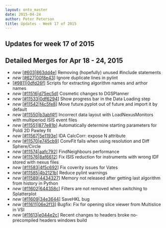 ```yaml
---
layout: onto_master
date: 2015-04-24
author: Peter Peterson
title: Updates - Week 17 of 2015
---
```

Updates for week 17 of 2015
---------------------------

Detailed Merges for Apr 18 - 24, 2015
-------------------------------------
* *new* \[[#603](https://github.com/mantidproject/mantid/pull/603)\|[863dd4e](https://github.com/mantidproject/mantid/commit/863dd4edaa36e37ce159fb3f94cc11822fcccfeb)\] Removing (hopefully) unused #include statements
* *new* \[[#627](https://github.com/mantidproject/mantid/pull/627)\|[00f8e43](https://github.com/mantidproject/mantid/commit/00f8e43ce8357b310cb49b27a00d4dfdaf1aba08)\] Ignore duplicate lines in pylint
* \[[#9811](http://trac.mantidproject.org/mantid/ticket/9811)\|[0dfd26f](https://github.com/mantidproject/mantid/commit/0dfd26ff5725058c1f299b4c3971499b2a183d47)\] Scripts for extracting algorithm names and arthor names
* *new* \[[#11516](http://trac.mantidproject.org/mantid/ticket/11516)\|[d75ec5d](https://github.com/mantidproject/mantid/commit/d75ec5d8c3a2cefaa71e9fb7a18b864aecf01720)\] Cosmetic changes to DGSPlanner
* *new* \[[#11533](http://trac.mantidproject.org/mantid/ticket/11533)\|[0df6294](https://github.com/mantidproject/mantid/commit/0df62945aa1c57c219f87a32f4945aec80417377)\] Show progress bar in the Data Loading step
* *new* \[[#11542](http://trac.mantidproject.org/mantid/ticket/11542)\|[f4c5fe8](https://github.com/mantidproject/mantid/commit/f4c5fe8fd8bdc6768ffdfe448e902e0971ebd235)\] Move future.pyplot out of future and import it by default
* *new* \[[#11550](http://trac.mantidproject.org/mantid/ticket/11550)\|[b3abf4f](https://github.com/mantidproject/mantid/commit/b3abf4f1b410d5fdc51afec010f1baac36e8f9ac)\] Incorrect data layout with LoadNexusMonitors with multiperiod ISIS event files
* *new* \[[#11551](http://trac.mantidproject.org/mantid/ticket/11551)\|[877e81b](https://github.com/mantidproject/mantid/commit/877e81b6f865a0d375f9b1bad479487d81d6d96b)\] Automatically determine starting parameters for Poldi 2D Pawley fit
* *new* \[[#11567](http://trac.mantidproject.org/mantid/ticket/11567)\|[5e1193e](https://github.com/mantidproject/mantid/commit/5e1193e321c87259b800a80a5010611e785fd071)\] IDA CalcCorr: expose N attribute
* *new* \[[#11570](http://trac.mantidproject.org/mantid/ticket/11570)\|[e745cb9](https://github.com/mantidproject/mantid/commit/e745cb9f512007631fcfe2c3fcc58ec128624a2b)\] ConvFit fails when using resolution and Diff Sphere/Circle
* *new* \[[#11574](http://trac.mantidproject.org/mantid/ticket/11574)\|[aafc792](https://github.com/mantidproject/mantid/commit/aafc79279062988a669b78dd483a1db72505bdf8)\] FindNeighbours performance
* *new* \[[#11576](http://trac.mantidproject.org/mantid/ticket/11576)\|[8af6612](https://github.com/mantidproject/mantid/commit/8af66128c882fa17ed50b079cc43f1fe26b93f24)\] Fix ISIS reduction for instruments with wrong IDF stored with nexus files
* *new* \[[#11583](http://trac.mantidproject.org/mantid/ticket/11583)\|[4f5c692](https://github.com/mantidproject/mantid/commit/4f5c692781514105ec28c37066a116c91c2fa760)\] Fix coverity issues for Vates
* *new* \[[#11585](http://trac.mantidproject.org/mantid/ticket/11585)\|[4b2121b](https://github.com/mantidproject/mantid/commit/4b2121bbeb77c9a89e4c3a1caf50426ff850aac7)\] Reduce pylint warnings
* *new* \[[#11589](http://trac.mantidproject.org/mantid/ticket/11589)\|[4434327](https://github.com/mantidproject/mantid/commit/4434327bc022acf95e2228affcb6d7be7507f8da)\] Memory not released after getting last algorithm from history in Python
* *new* \[[#11602](http://trac.mantidproject.org/mantid/ticket/11602)\|[644358c](https://github.com/mantidproject/mantid/commit/644358cad8fb888fb8d9129fcb0352aef80c8a62)\] Filters are not removed when switching to Splatterplot
* *new* \[[#11609](http://trac.mantidproject.org/mantid/ticket/11609)\|[34e3644](https://github.com/mantidproject/mantid/commit/34e36442b95c50cabde1ae46f7e2b55d1057f41c)\] SaveHKL bug
* *new* \[[#11611](http://trac.mantidproject.org/mantid/ticket/11611)\|[06e2f13](https://github.com/mantidproject/mantid/commit/06e2f138dd914efa1438b378eabf99bd0f132b06)\] Bugfix: Fix for opening slice viewer from Multislice in VSI
* *new* \[[#11613](http://trac.mantidproject.org/mantid/ticket/11613)\|[e044e2c](https://github.com/mantidproject/mantid/commit/e044e2ced64c5b1427f5758b3ed853a0911b1cbf)\] Recent changes to headers broke no-precompiled headers windows build
